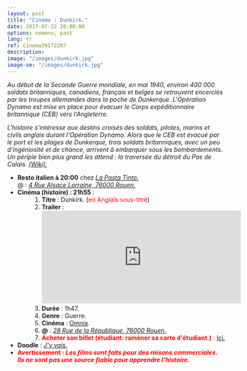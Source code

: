 ```yaml
---
layout: post
title: "Cinéma : Dunkirk."
date: 2017-07-22 20:00:00
options: nomenu, past
lang: fr
ref: cinema20172207
description: 
image: "/images/dunkirk.jpg"
image-sm: "/images/dunkirk.jpg"
---
```

<i>Au début de la Seconde Guerre mondiale, en mai 1940, environ 400 000 soldats britanniques, canadiens, français et belges se retrouvent encerclés par les troupes allemandes dans la poche de Dunkerque. L'Opération Dynamo est mise en place pour évacuer le Corps expéditionnaire britannique (CEB) vers l'Angleterre.</i>

<i>L'histoire s'intéresse aux destins croisés des soldats, pilotes, marins et civils anglais durant l'Opération Dynamo. Alors que le CEB est évacué par le port et les plages de Dunkerque, trois soldats britanniques, avec un peu d'ingéniosité et de chance, arrivent à embarquer sous les bombardements. Un périple bien plus grand les attend : la traversée du détroit du Pas de Calais. <a href="https://fr.wikipedia.org/wiki/Dunkerque_(film,_2017)" style="text-decoration: underline;">(Wiki).</a></i>

<ul>
<li> <h4 style="display: inline;">Resto italien à 20:00</h4> chez <a href="http://www.lapastatinto.com/"><i> La Pasta Tinto.</i></a>
  <br>
  @ : <a href="https://goo.gl/maps/V7AHbfaPtLw"><i>4 Rue Alsace Lorraine, 76000 Rouen.</i></a></li>

<li><h4 style="display: inline;">Cinéma (histoire) : 21h55 </h4>:
<ol style="padding-left: 4em;">
<li> <b>Titre</b> : Dunkirk. (<font color="red">en Anglais sous-titré</font>)
</li>
<li><b> Trailer </b>: <br>
<iframe width="460" height="215" src="https://www.youtube.com/embed/S5QBye6-ToM" frameborder="0" allowfullscreen></iframe>
</li>
<li><b>Durée</b> : 1h47.
</li>
<li><b>Genre</b> : Guerre.
</li>
<li><b>Cinéma</b> : <a href="http://www.omnia-cinemas.com/">Omnia</a>.
</li>
<li> <b>@</b> : <a href="https://goo.gl/maps/1jsAeRAVrnA2"><i>28 Rue de la République, 76000 Rouen.</i></a>
</li>
<li> <font color="red"><b> Acheter son billet (étudiant: raméner sa carte d'étudiant.)</b> </font> : <a href="https://www.omnia-cinemas.com/reserver/F117054/D1500753300/VO/?sec=VxFC52"> Ici.</a>
</li>
</ol>
</li>
<li>
<h4 style="display: inline;">Doodle</h4> : <a href="https://doodle.com/poll/95w948b39rte3i9u"> <i>J'y vais.</i></a>
</li>
<li>
<b><font color="red">Avertissement : <i>Les films sont faits pour des raisons commerciales. Ils ne sont pas une source fiable pour apprendre l'histoire.</i></font></b>
</li>
</ul>

